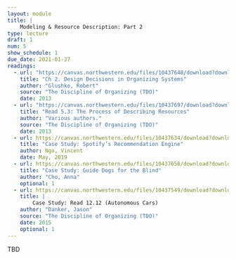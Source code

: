 ```yaml
---
layout: module
title: |
    Modeling & Resource Description: Part 2
type: lecture
draft: 1
num: 5
show_schedule: 1
due_date: 2021-01-27
readings:
  - url: "https://canvas.northwestern.edu/files/10437648/download?download_frd=1"
    title: "Ch 2. Design Decisions in Organizing Systems"
    author: "Glushko, Robert"
    source: "The Discipline of Organizing (TDO)"
    date: 2013
  - url: "https://canvas.northwestern.edu/files/10437697/download?download_frd=1"
    title: "Read 5.3: The Process of Describing Resources"
    author: "Various authors."
    source: "The Discipline of Organizing (TDO)"
    date: 2013
  - url: https://canvas.northwestern.edu/files/10437634/download?download_frd=1
    title: "Case Study: Spotify’s Recommendation Engine"
    author: Ngo, Vincent
    date: May, 2019
  - url: https://canvas.northwestern.edu/files/10437658/download?download_frd=1
    title: "Case Study: Guide Dogs for the Blind"
    author: "Cho, Anna"
    optional: 1
  - url: https://canvas.northwestern.edu/files/10437549/download?download_frd=1
    title: |
        Case Study: Read 12.12 (Autonomous Cars)
    author: "Danker, Jason"
    source: "The Discipline of Organizing (TDO)"
    date: 2015
    optional: 1
---
```


TBD